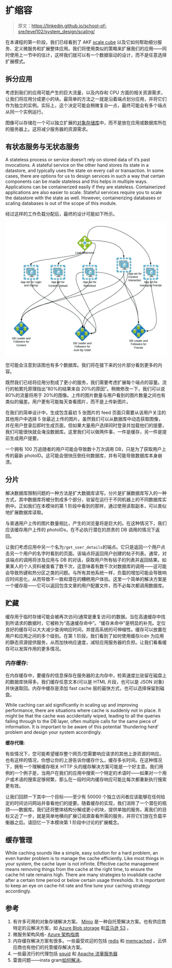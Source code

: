 # 扩缩容

> 原文：<https://linkedin.github.io/school-of-sre/level102/system_design/scaling/>

在本课程的第一阶段，我们已经看到了 AKF [scale cube](https://akfpartners.com/growth-blog/scale-cube) 以及它如何帮助细分服务、定义微服务和扩展整体应用。我们将使用类似的策略来扩展我们的应用——同时使用上一节中的估计，这样我们就可以有一个数据驱动的设计，而不是任意选择扩展模式。

## 拆分应用

考虑到我们的应用可能产生的巨大流量，以及内存和 CPU 方面的相关资源需求，让我们将应用分成更小的块。最简单的方法之一就是沿着端点划分应用，并将它们作为独立的实例。实际上，这个决定可能会稍微复杂一点，最终可能会有多个端点从同一个实例运行。

图像可以存储在一个可以独立扩展的[对象存储库](https://en.wikipedia.org/wiki/Object_storage)中，而不是放在应用或数据库所在的服务器上。这将减少服务器的资源需求。

## 有状态服务与无状态服务

A stateless process or service doesn’t rely on stored data of it’s past invocations. A stateful service on the other hand stores its state in a datastore, and typically uses the state on every call or transaction. In some cases, there are options for us to design services in such a way that certain components can be made stateless and this helps in multiple ways. Applications can be containerized easily if they are stateless. Containerized applications are also easier to scale. Stateful services require you to scale the datastore with the state as well. However, containerizing databases or scaling databases is out of the scope of this module.

经过这样的工作负载分配后，最终的设计可能如下所示。

![Microservices diagram](img/43fe8db0f503d007c178245a0a5a57f4.png)

您可能会注意到该图也有多个数据库。我们将在接下来的分片部分看到更多的内容。

既然我们已经将应用分割成了更小的服务，我们需要考虑扩展每个端点的容量。流行的帕累托原理指出“80%的结果来自 20%的原因”。稍微修改一下，我们可以说 80%的流量将用于 20%的图像。上传的图片数量与用户看到的图片数量之间也有类似的偏差。用户更有可能每天查看图片，而不是上传新图片。

在我们的简单设计中，生成包含最初 5 张图片的 feed 页面只需要从该用户关注的其他用户中选择 5 张最近上传的图片。虽然我们可以从数据库中动态获取图像，并在用户登录后即时生成页面，但如果大量用户选择同时登录并加载他们的提要，我们可能很快就会淹没数据库。这里我们可以做两件事，一件是缓存，另一件是提前生成用户提要。

一个拥有 100 万追随者的用户可能会导致数十万次调用 DB，只是为了获取用户上传的最新 photoID。这可能会很快压倒任何数据库，并有可能导致数据库本身崩溃。

## 分片

解决数据库限制问题的一种方法是扩大数据库读写。分片是扩展数据库写入的一种方式，其中数据库将被分割成多个部分，驻留在运行于不同机器上的不同数据库实例中。正如我们在本模块的第 1 阶段中看到的那样，通过使用读取副本，可以类似地扩展数据库读取。

与普通用户上传的图片数量相比，产生的浏览量将是巨大的。在这种情况下，我们应该缓存用户上传的 photoIDs，在不必执行潜在的昂贵的 DB 调用的情况下返回。

让我们考虑应用中另一个名为`/get_user_details`的端点。它只是返回一个用户点击另一个用户的名字时看到的页面。该端点将返回用户创建的帖子列表。通常，对该端点的调用将涉及应用与 DB 的对话，获取用户所有帖子的列表并返回结果。如果某人的个人资料被查看了数千次，这意味着有数千次对数据库的调用——这可能会导致热键和热分区之类的问题。与所有其他系统一样，负载的增加可能会导致响应时间恶化，从而导致不一致和潜在的糟糕用户体验。这里一个简单的解决方案是一个缓存层——它可以返回包含文章的用户配置文件，而不必每次都调用数据库。

## 贮藏

缓存用于临时存储可能会被再次访问(通常是重复访问)的数据。当在高速缓存中找到所请求的数据时，它被称为“高速缓存命中”。“缓存未命中”是明显的补充。定位良好的缓存可以大大减少查询响应时间，并提高系统的可伸缩性。缓存可以放置在用户和应用之间的多个级别。在第 1 阶段，我们看到了如何使用缓存/cdn 为应用的静态资源提供服务，从而加快响应速度，减轻应用服务器的负担。让我们看看缓存可以发挥作用的更多情况。

### 内存缓存:

在内存缓存中，要缓存的信息保存在服务器的主内存中，检索速度比驻留在磁盘上的数据库快得多。我们缓存任意文本(可以是 HTML 片段，也可以是 JSON 对象)并快速取回。内存中缓存是添加 fast cache 层的最快方式，也可以选择保留到磁盘。

While caching can aid significantly in scaling up and improving performance, there are situations where cache is suddenly not in place. It might be that the cache was accidentally wiped, leading to all the queries falling through to the DB layer, often multiple calls for the same piece of information. It is important to be aware of this potential ‘thundering herd’ problem and design your system accordingly.

**缓存代理:**

有些情况下，您可能希望缓存整个网页/您需要响应请求的其他上游资源的响应。也有这样的情况，你想让你的上游告诉你缓存什么，缓存多长时间。在这种情况下，拥有一个理解缓存相关 HTTP 头的缓存解决方案可能是一个好主意。我们用例的一个例子是，当用户在我们的应用中搜索一个特定的术语时——如果对一个用户或术语的搜索足够频繁，那么在一段时间内缓存响应可能比每次都重新执行搜索更有效。

让我们回顾一下其中一个目标——至少有 50000 个独立访问者应该能够在任何给定的时间访问网站并查看他们的提要。随着缓存的实现，我们消除了一个潜在的瓶颈——数据库。我们还将整体结构分解成更小的块，提供单独的服务。离我们的目标又近了一步，就是简单地横向扩展订阅源查看所需的服务，并将它们放在负载平衡器之后。请回忆一下本模块第 1 阶段中讨论的扩展概念。

## 缓存管理

While caching sounds like a simple, easy solution for a hard problem, an even harder problem is to manage the cache efficiently. Like most things in your system, the cache layer is not infinite. Effective cache management means removing things from the cache at the right time, to ensure the cache hit rate remains high. There are many strategies to invalidate cache after a certain time period or below certain usage thresholds. It is important to keep an eye on cache-hit rate and fine tune your caching strategy accordingly.

## 参考

1.  有许多可用的对象存储解决方案。 [Minio](https://github.com/minio/minio) 是一种自托管解决方案。也有供应商特定的云解决方案，如 [Azure Blob storage](https://docs.microsoft.com/en-us/azure/storage/blobs/storage-blobs-introduction) 和[亚马逊 S3](https://docs.aws.amazon.com/AmazonS3/latest/userguide/Welcome.html) 。
2.  微服务架构风格- [Azure 架构指南](https://docs.microsoft.com/en-us/azure/architecture/guide/architecture-styles/microservices)
3.  内存缓存解决方案有很多。一些最受欢迎的包括 [redis](https://redis.io) 和 [memcached](https://memcached.org) 。云供应商也有他们的托管缓存解决方案。
4.  一些最流行的代理包括 [squid](https://www.squid-cache.org) 和 [Apache 流量服务器](https://trafficserver.apache.org)
5.  雷兽问题——insta gram[如何解决](https://instagram-engineering.com/thundering-herds-promises-82191c8af57d)。